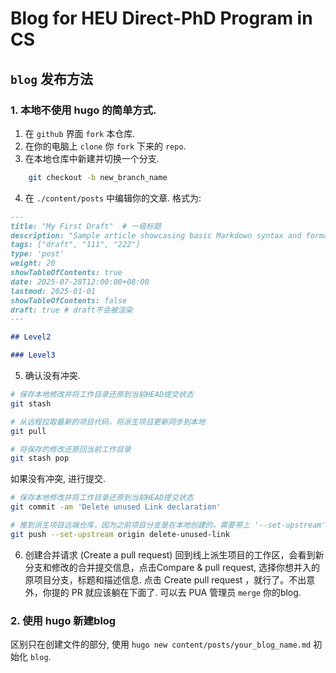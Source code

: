 # Blog for HEU Direct-PhD Program in CS

## `blog` 发布方法

### 1. 本地不使用 hugo 的简单方式.

1. 在 `github` 界面 `fork` 本仓库.
2. 在你的电脑上 `clone` 你 `fork` 下来的 `repo`. 
3. 在本地仓库中新建并切换一个分支.
```sh
    git checkout -b new_branch_name
```
4. 在 `./content/posts` 中编辑你的文章. 格式为:
```md
---
title: "My First Draft"  # 一级标题
description: "Sample article showcasing basic Markdown syntax and formatting for HTML elements."
tags: ["draft", "111", "222"]
type: 'post'
weight: 20
showTableOfContents: true
date: 2025-07-28T12:00:00+08:00
lastmod: 2025-01-01
showTableOfContents: false
draft: true # draft不会被渲染
---

## Level2

### Level3
```

5. 确认没有冲突.

```sh
# 保存本地修改并将工作目录还原到当前HEAD提交状态
git stash

# 从远程拉取最新的项目代码，将派生项目更新同步到本地
git pull

# 将保存的修改还原回当前工作目录
git stash pop

```

如果没有冲突, 进行提交.

```sh
# 保存本地修改并将工作目录还原到当前HEAD提交状态
git commit -am 'Delete unused Link declaration'  

# 推到派生项目远端仓库，因为之前项目分支是在本地创建的，需要带上 '--set-upstream'
git push --set-upstream origin delete-unused-link
```

6. 创建合并请求 (Create a pull request)
回到线上派生项目的工作区，会看到新分支和修改的合并提交信息，点击Compare & pull request, 选择你想并入的原项目分支，标题和描述信息. 点击 Create pull request ，就行了。不出意外，你提的 PR 就应该躺在下面了. 可以去 PUA 管理员 `merge` 你的blog.

### 2. 使用 hugo 新建blog

区别只在创建文件的部分, 使用 `hugo new content/posts/your_blog_name.md` 初始化 `blog`.
